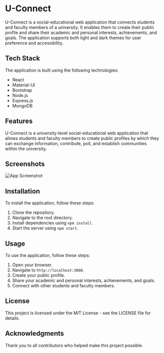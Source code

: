 # U-Connect

U-Connect is a social-educational web application that connects students and faculty members of a university. It enables them to create their public profile and share their academic and personal interests, achievements, and goals. The application supports both light and dark themes for user preference and accessibility.

## Tech Stack

The application is built using the following technologies:

- React
- Material-UI
- Bootstrap
- Node.js
- Express.js
- MongoDB

## Features

U-Connect is a university-level social-educational web application that allows students and faculty members to create public profiles by which they can exchange information, contribute, poll, and establish communities within the university.

## Screenshots

![App Screenshot](https://github.com/nasirmoheb/u-connect/sample/1.png)

## Installation

To install the application, follow these steps:

1. Clone the repository.
2. Navigate to the root directory.
3. Install dependencies using `npm install`.
4. Start the server using `npm start`.

## Usage

To use the application, follow these steps:

1. Open your browser.
2. Navigate to `http://localhost:3000`.
3. Create your public profile.
4. Share your academic and personal interests, achievements, and goals.
5. Connect with other students and faculty members.

## License

This project is licensed under the MIT License - see the LICENSE file for details.

## Acknowledgments

Thank you to all contributors who helped make this project possible.
